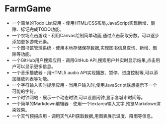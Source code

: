 # FarmGame
- 一个简单的Todo List应用 - 使用HTML/CSS布局,JavaScript实现新增、删除、标记完成TODO功能。
- 一个农场点击游戏 - 利用Canvas绘制简单动画,通过点击获取分数。可以逐步添加更多游戏元素。
- 一个图书馆管理系统 - 使用本地存储保存数据,实现图书信息查询、新增、删除等功能。
- 一个GitHub用户搜索应用 - 调用GitHub API,搜索用户并实时显示结果,点击用户可以显示更多信息。
- 一个音乐播放器 - 用HTML5 audio API实现播放、暂停、进度控制等,可以添加播放列表等功能。
- 一个字符输入实时提示应用 - 当用户输入时,使用JavaScript联想提示下一个可能的字符。
- 一个时钟网站 - 展示一个动态时钟,可以设置闹钟,显示各城市时间等。
- 一个简单的Markdown编辑器 - 使用一个textarea输入文字,预览Markdown渲染效果。
- 一个天气预报应用 - 调用天气API获取数据,用图表展示温度、降雨等信息。
